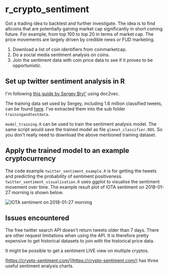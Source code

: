 # r_crypto_sentiment

Got a trading idea to backtest and further investigate. The idea is to find altcoins that are potentially gaining market cap significantly in short coming future. For example, from top 100 to top 20 in terms of market cap. The price movements are largely driven by credible news or FUD marketing.

1. Download a list of coin identifiers from coinmarketcap.
2. Do a social media sentiment analysis on coins.
3. Join the sentiment data with coin price data to see if it proves to be opportunistic.

## Set up twitter sentiment analysis in R

I'm following [this guide by Sergey Bryl'](https://analyzecore.com/2017/02/08/twitter-sentiment-analysis-doc2vec/) using doc2vec.

The training data set used by Sergey, including 1.6 million classified tweets, can be found [here](https://docs.google.com/file/d/0B04GJPshIjmPRnZManQwWEdTZjg/edit). I've extracted them into the sub folder ```trainingandtestdata```.

```model_training.R``` can be used to train the sentiment analysis model. The same script would save the trained model as file ```glmnet_classifier.RDS```. So you don't really need to download the above mentioned training dataset.

## Apply the trained model to an example cryptocurrency

The code example ```twitter_sentiment_example.R``` is for getting the tweets and predicting the probability of sentiment positiveness. ```twitter_sentiment_visualisation.R``` uses ggplot to visualise the sentiment movement over time. The example result plot of IOTA sentiment on 2018-01-27 morning is shown below.

![IOTA sentiment on 2018-01-27 morning](/results/IOTA_sentiment_2018-01-27.png)

## Issues encountered

The free twitter search API doesn't return tweets older than 7 days. There are other request limitations when using the API. It is therefore pretty expensive to get historical datasets to join with the historical price data.

It might be possible to get a sentiment LIVE view on multiple cryptos.

[https://crypto-sentiment.com/](https://crypto-sentiment.com/) has three useful sentiment analysis charts.

